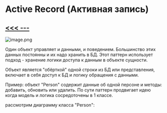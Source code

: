 # Active Record (Активная запись)

## [<<< ---](../sourcedata.md)

![image.png](Active%20Record%20(%D0%90%D0%BA%D1%82%D0%B8%D0%B2%D0%BD%D0%B0%D1%8F%20%D0%B7%D0%B0%D0%BF%D0%B8%D1%81%D1%8C)%203ebc719527034d02a35feed0df412e82/image.png)

Один объект управляет и данными, и поведением. Большинство этих данных постоянны и их надо хранить в БД. Этот паттерн использует подход - хранение логики доступа к данным в объекте сущности.

Объект является "обёрткой" одной строки из БД или представления, включает в себя доступ к БД и логику обращения с данными.

Пример: объект "Person" содержит данные об одной персоне и методы: добавить, обновить или удалить. По сути паттерн продвигает идею когда модель и логика сосредоточены в 1 классе.

рассмотрим диаграмму класса "Person":
